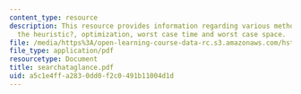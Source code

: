 ```yaml
---
content_type: resource
description: This resource provides information regarding various methods, their guarantee,
  the heuristic?, optimization, worst case time and worst case space.
file: /media/https%3A/open-learning-course-data-rc.s3.amazonaws.com/hst-947-medical-artificial-intelligence-spring-2005/a5c1e4ffa2830dd0f2c0491b11004d1d_searchataglance.pdf
file_type: application/pdf
resourcetype: Document
title: searchataglance.pdf
uid: a5c1e4ff-a283-0dd0-f2c0-491b11004d1d
---
```

